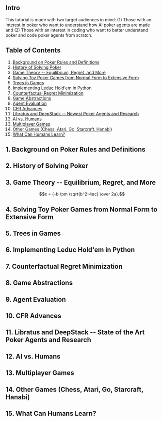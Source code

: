 ## Intro
This tutorial is made with two target audiences in mind: (1) Those with an interest in poker who want to understand how AI poker agents are made and (2) Those with an interest in coding who want to better understand poker and code poker agents from scratch. 

## Table of Contents
1. [Background on Poker Rules and Definitions](#1-background-on-poker-rules-and-definitions)<br>
2. [History of Solving Poker](#2-history-of-solving-poker)<br>
3. [Game Theory -- Equilibrium, Regret, and More](#3-game-theory----equilibrium--regret--and-more)<br>
4. [Solving Toy Poker Games from Normal Form to Extensive Form](#4-solving-toy-poker-games-from-normal-form-to-extensive-form)<br>
5. [Trees in Games](#5-trees-in-games)<br>
6. [Implementing Leduc Hold'em in Python](#6-implementing-leduc-hold-em-in-python)<br>
7. [Counterfactual Regret Minimization](#7-counterfactual-regret-minimization)<br>
8. [Game Abstractions](#8-game-abstractions)<br>
9. [Agent Evaluation](#9-agent-evaluation)<br>
10. [CFR Advances](#10-cfr-advances)<br>
11. [Libratus and DeepStack -- Newest Poker Agents and Research](#11-libratus-and-deepstack----newest-poker-agents-and-research)<br>
12. [AI vs. Humans](#12-ai-vs-humans)<br>
13. [Multiplayer Games](#13-multiplayer-games)<br>
14. [Other Games (Chess, Atari, Go, Starcraft, Hanabi)](#14-other-games--chess--atari--go--starcraft--hanabi-)<br>
15. [What Can Humans Learn?](#15-what-can-humans-learn-)

## 1. Background on Poker Rules and Definitions

## 2. History of Solving Poker

## 3. Game Theory -- Equilibrium, Regret, and More
$$x = {-b \pm \sqrt{b^2-4ac} \over 2a}.$$

## 4. Solving Toy Poker Games from Normal Form to Extensive Form

## 5. Trees in Games

## 6. Implementing Leduc Hold'em in Python

## 7. Counterfactual Regret Minimization

## 8. Game Abstractions

## 9. Agent Evaluation

## 10. CFR Advances

## 11. Libratus and DeepStack -- State of the Art Poker Agents and Research

## 12. AI vs. Humans

## 13. Multiplayer Games

## 14. Other Games (Chess, Atari, Go, Starcraft, Hanabi)

## 15. What Can Humans Learn?
